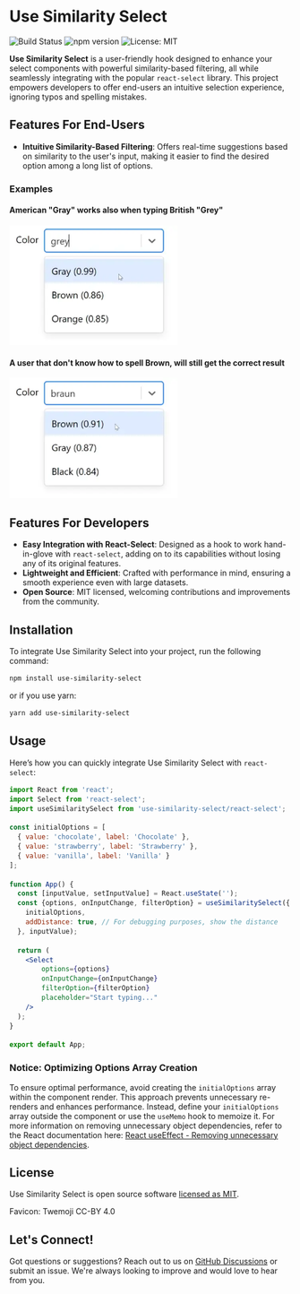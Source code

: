 # Use Similarity Select 

![Build Status](https://img.shields.io/github/actions/workflow/status/matipojo/use-similarity-select/build.yml
) ![npm version](https://img.shields.io/npm/v/use-similarity-select.svg) ![License: MIT](https://img.shields.io/badge/License-MIT-green.svg)

**Use Similarity Select** is a user-friendly hook designed to enhance your select components with powerful similarity-based filtering, all while seamlessly integrating with the popular `react-select` library. 
This project empowers developers to offer end-users an intuitive selection experience, ignoring typos and spelling mistakes.

## Features For End-Users

- **Intuitive Similarity-Based Filtering**: Offers real-time suggestions based on similarity to the user's input, making it easier to find the desired option among a long list of options.

### Examples

#### American "Gray" works also when typing British "Grey"
<img src="/assets/grey.webp" alt="Grey will find Gray" width="300" height="auto">

#### A user that don't know how to spell Brown, will still get the correct result
<img src="./assets/braun.webp" alt="Braun will find brown" width="300" height="auto">

## Features For Developers
- **Easy Integration with React-Select**: Designed as a hook to work hand-in-glove with `react-select`, adding on to its capabilities without losing any of its original features.
- **Lightweight and Efficient**: Crafted with performance in mind, ensuring a smooth experience even with large datasets.
- **Open Source**: MIT licensed, welcoming contributions and improvements from the community.

## Installation

To integrate Use Similarity Select into your project, run the following command:

```bash
npm install use-similarity-select
```

or if you use yarn:

```bash
yarn add use-similarity-select
```

## Usage

Here’s how you can quickly integrate Use Similarity Select with `react-select`:

```jsx
import React from 'react';
import Select from 'react-select';
import useSimilaritySelect from 'use-similarity-select/react-select';

const initialOptions = [
  { value: 'chocolate', label: 'Chocolate' },
  { value: 'strawberry', label: 'Strawberry' },
  { value: 'vanilla', label: 'Vanilla' }
];

function App() {
  const [inputValue, setInputValue] = React.useState('');
  const {options, onInputChange, filterOption} = useSimilaritySelect({
    initialOptions,
    addDistance: true, // For debugging purposes, show the distance
  }, inputValue);

  return (
    <Select
        options={options}
        onInputChange={onInputChange}
        filterOption={filterOption}
        placeholder="Start typing..."
    />
  );
}

export default App;
```

### Notice: Optimizing Options Array Creation

To ensure optimal performance, avoid creating the `initialOptions` array within the component render. This approach prevents unnecessary re-renders and enhances performance. Instead, define your `initialOptions` array outside the component or use the `useMemo` hook to memoize it. For more information on removing unnecessary object dependencies, refer to the React documentation here: [React useEffect - Removing unnecessary object dependencies](https://react.dev/reference/react/useEffect#:~:text=the%20count%20changes.-,Removing%20unnecessary%20object%20dependencies,-If%20your%20Effect).


## License

Use Similarity Select is open source software [licensed as MIT](https://github.com/matipojo/use-similarity-select/blob/main/LICENSE).

Favicon: Twemoji CC-BY 4.0


## Let's Connect!

Got questions or suggestions? Reach out to us on [GitHub Discussions](https://github.com/yourusername/use-similarity-select/discussions) or submit an issue. We're always looking to improve and would love to hear from you.
